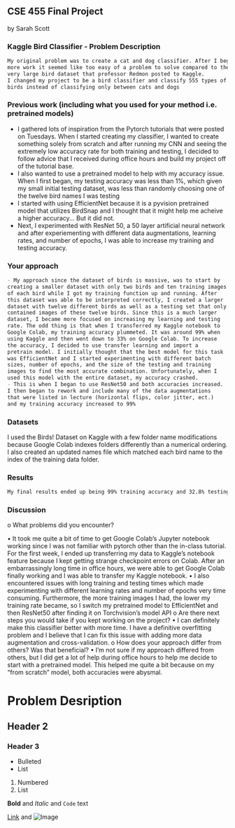 ## CSE 455 Final Project
by Sarah Scott

### Kaggle Bird Classifier - Problem Description
```markdown
My original problem was to create a cat and dog classifier. After I began
more work it seemed like too easy of a problem to solve compared to the
very large bird dataset that professor Redmon posted to Kaggle. 
I changed my project to be a bird classifier and classify 555 types of 
birds instead of classifying only between cats and dogs
```
### Previous work (including what you used for your method i.e. pretrained models)
- I gathered lots of inspiration from the Pytorch tutorials that were posted on Tuesdays. When I started creating my classifier, I wanted to create something solely from scratch and after running my CNN and seeing the extremely low accuracy rate for both training and testing, I decided to follow advice that I received during office hours and build my project off of the tutorial base. 
- I also wanted to use a pretrained model to help with my accuracy issue. When I first began, my testing accuracy was less than 1%, which given my small initial testing dataset, was less than randomly choosing one of the twelve bird names I was testing
- I started with using EfficientNet because it is a pyvision pretrained model that utilizes BirdSnap and I thought that it might help me acheive a higher accuracy... But it did not.
- Next, I experimented with ResNet 50, a 50 layer artificial neural network and after experiementing with different data augmentations, learning rates, and number of epochs, I was able to increase my training and testing accuracy.

### Your approach
```markdown
- My approach since the dataset of birds is massive, was to start by 
creating a smaller dataset with only two birds and ten training images 
of each bird while I got my training function up and running. After 
this dataset was able to be interpreted correctly, I created a larger
dataset with twelve different birds as well as a testing set that only
contained images of these twelve birds. Since this is a much larger 
dataset, I became more focused on increasing my learning and testing
rate. The odd thing is that when I transferred my Kaggle notebook to
Google Colab, my training accuracy plummeted. It was around 99% when
using Kaggle and then went down to 33% on Google Colab. To increase 
the accuracy, I decided to use transfer learning and import a 
pretrain model. I initially thought that the best model for this task
was EfficientNet and I started experimenting with different batch 
sizes, number of epochs, and the size of the testing and training 
images to find the most accurate combination. Unfortunately, when I 
used this model with the entire dataset, my accuracy crashed. 
- This is when I began to use ResNet50 and both accuracies increased. 
I then began to rework and include many of the data augmentations 
that were listed in lecture (horizontal flips, color jitter, ect.) 
and my training accuracy increased to 99%
```
### Datasets
I used the Birds! Dataset on Kaggle with a few folder name modifications because Google Colab indexes folders differently than a numerical ordering. I also created an updated names file which matched each bird name to the index of the training data folder.

### Results
```markdown
My final results ended up being 99% training accuracy and 32.8% testing accuracy.
```

### Discussion
o	What problems did you encounter?
  
  •	It took me quite a bit of time to get Google Colab’s Jupyter notebook working since I was not familiar with pytorch other than the in-class tutorial. For the first week, I ended up transferring my data to Kaggle’s notebook feature because I kept getting strange checkpoint errors on Colab. After an embarrassingly long time in office hours, we were able to get Google Colab finally working and I was able to transfer my Kaggle notebook.
  •	I also encountered issues with long training and testing times which made experimenting with different learning rates and number of epochs very time consuming.    Furthermore, the more training images I had, the lower my training rate became, so I switch my pretrained model to EfficientNet and then ResNet50 after finding it on Torchvision’s model API
o	Are there next steps you would take if you kept working on the project?
  •	I can definitely make this classifier better with more time. I have a definitive overfitting problem and I believe that I can fix this issue with adding more data      augmentation and cross-validation.
o	How does your approach differ from others? Was that beneficial?
  •	I’m not sure if my approach differed from others, but I did get a lot of help during office hours to help me decide to start with a pretrained model. This helped me quite a bit because on my “from scratch” model, both accuracies were abysmal. 



# Problem Desription
## Header 2
### Header 3

- Bulleted
- List

1. Numbered
2. List

**Bold** and _Italic_ and `Code` text

[Link](url) and ![Image](src)

